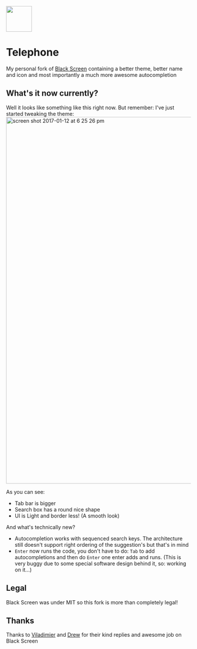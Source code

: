  
<img src="https://cloud.githubusercontent.com/assets/2157285/21578781/27778a7c-cfa2-11e6-8e10-28eafae155d8.png" width="70">

# Telephone
My personal fork of [Black Screen](https://github.com/vshatskyi/black-screen) containing a better theme, better name and icon and most importantly a much more awesome autocompletion

## What's it now currently?
Well it looks like something like this right now. But remember: I've just started tweaking the theme:
<img width="999" alt="screen shot 2017-01-12 at 6 25 26 pm" src="https://cloud.githubusercontent.com/assets/2157285/21894736/849c3624-d8f5-11e6-800f-db999f6ac713.png">


As you can see:
- Tab bar is bigger
- Search box has a round nice shape
- UI is Light and border less! (A smooth look)

And what's technically new?
- Autocompletion works with sequenced search keys. The architecture still doesn't support right ordering of the suggestion's but that's in mind
- `Enter` now runs the code, you don't have to do: `Tab` to add autocompletions and then do `Enter` one enter adds and runs. (This is very buggy due to some special software design behind it, so: working on it...)


## Legal
Black Screen was under MIT so this fork is more than completely legal!

## Thanks
Thanks to [Viladimier](https://github.com/vshatskyi) and [Drew](https://github.com/drew-gross) for their kind replies and awesome job on Black Screen